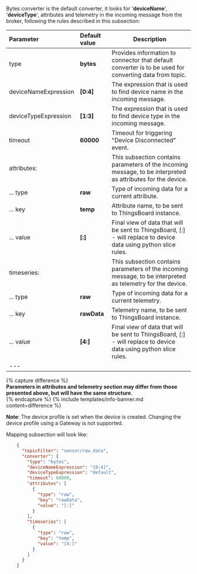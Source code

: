 Bytes converter is the default converter, it looks for '**deviceName**', '**deviceType**', attributes and telemetry in the incoming 
message from the broker, following the rules described in this subsection:

|**Parameter**|**Default value**| **Description**                                                                                                  |
|:-|:-|------------------------------------------------------------------------------------------------------------------
| type                 | **bytes**   | Provides information to connector that default converter is to be used for converting data from topic.           |
| deviceNameExpression | **[0:4]**   | The expression that is used to find device name in the incoming message.                                         |
| deviceTypeExpression | **[1:3]**   | The expression that is used to find device type in the incoming message.                                         |
| timeout              | **60000**   | Timeout for triggering "Device Disconnected" event.                                                              |
| attributes:          |             | This subsection contains parameters of the incoming message, to be interpreted as attributes for the device.     |
| ... type             | **raw**     | Type of incoming data for a current attribute.                                                                   |
| ... key              | **temp**    | Attribute name, to be sent to ThingsBoard instance.                                                              |
| ... value            | **[:]**     | Final view of data that will be sent to ThingsBoard, [:] - will replace to device data using python slice rules. |
| timeseries:          |             | This subsection contains parameters of the incoming message, to be interpreted as telemetry for the device.      |
| ... type             | **raw**     | Type of incoming data for a current telemetry.                                                                   |
| ... key              | **rawData** | Telemetry name, to be sent to ThingsBoard instance.                                                              |
| ... value            | **[4:]**    | Final view of data that will be sent to ThingsBoard, [:] - will replace to device data using python slice rules. |
|---

{% capture difference %}
<br>
**Parameters in attributes and telemetry section may differ from those presented above, but will have the same structure.**  
{% endcapture %}
{% include templates/info-banner.md content=difference %}

**Note**: The device profile is set when the device is created. Changing the device profile using a Gateway is not supported.

Mapping subsection will look like:
```json
    {
      "topicFilter": "sensor/raw_data",
      "converter": {
        "type": "bytes",
        "deviceNameExpression": "[0:4]",
        "deviceTypeExpression": "default",
        "timeout": 60000,
        "attributes": [
          {
            "type": "raw",
            "key": "rawData",
            "value": "[:]"
          }
        ],
        "timeseries": [
          {
            "type": "raw",
            "key": "temp",
            "value": "[4:]"
          }
        ]
      }
    }
```